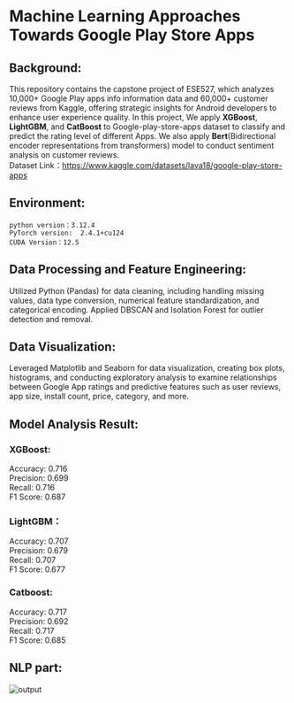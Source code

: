 #  Machine Learning Approaches Towards Google Play Store Apps

## Background:
This repository contains the capstone project of ESE527, which analyzes 10,000+ Google Play apps info information data and 60,000+ customer reviews from Kaggle, offering strategic insights for Android developers to enhance user experience quality. In this project, We apply **XGBoost**, **LightGBM**, and **CatBoost** to Google-play-store-apps dataset to classify and predict the rating level of different Apps. We also apply **Bert**(Bidirectional encoder representations from transformers) model to conduct sentiment analysis on customer reviews.  
Dataset Link：https://www.kaggle.com/datasets/lava18/google-play-store-apps

## Environment:
```python version：3.12.4```  
```PyTorch version:  2.4.1+cu124```  
```CUDA Version：12.5```


## Data Processing and Feature Engineering: 

Utilized Python (Pandas) for data cleaning, including handling missing values, data type conversion, numerical feature standardization, and categorical encoding. Applied DBSCAN and Isolation Forest for outlier detection and removal.

## Data Visualization: 
Leveraged Matplotlib and Seaborn for data visualization, creating box plots, histograms, and conducting exploratory analysis to examine relationships between Google App ratings and predictive features such as user reviews, app size, install count, price, category, and more.

## Model Analysis Result:  

### XGBoost:   
Accuracy: 0.716  
Precision: 0.699  
Recall: 0.716  
F1 Score: 0.687   

### LightGBM：   
Accuracy: 0.707  
Precision: 0.679  
Recall: 0.707  
F1 Score: 0.677  

### Catboost:   
Accuracy: 0.717  
Precision: 0.692  
Recall: 0.717  
F1 Score: 0.685  

## NLP part:   
![output](https://github.com/user-attachments/assets/1d64fd2b-185c-4157-82e6-3ca69ed9bf2e)

